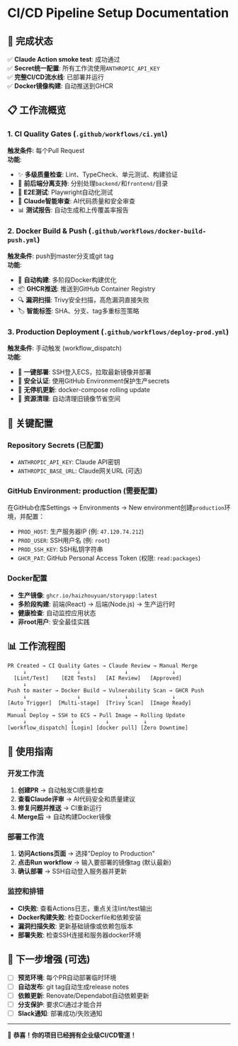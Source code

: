 # CI/CD Pipeline Setup Documentation

## 🎉 完成状态

✅ **Claude Action smoke test**: 成功通过  
✅ **Secret统一配置**: 所有工作流使用`ANTHROPIC_API_KEY`  
✅ **完整CI/CD流水线**: 已部署并运行  
✅ **Docker镜像构建**: 自动推送到GHCR  

## 📋 工作流概览

### 1. CI Quality Gates (`.github/workflows/ci.yml`)
**触发条件**: 每个Pull Request  
**功能**:
- ✨ **多级质量检查**: Lint、TypeCheck、单元测试、构建验证
- 🎯 **前后端分离支持**: 分别处理`backend/`和`frontend/`目录
- 🚀 **E2E测试**: Playwright自动化测试
- 🤖 **Claude智能审查**: AI代码质量和安全审查
- 📊 **测试报告**: 自动生成和上传覆盖率报告

### 2. Docker Build & Push (`.github/workflows/docker-build-push.yml`)
**触发条件**: push到master分支或git tag  
**功能**:
- 🐳 **自动构建**: 多阶段Docker构建优化
- 📦 **GHCR推送**: 推送到GitHub Container Registry
- 🔍 **漏洞扫描**: Trivy安全扫描，高危漏洞直接失败
- 🏷️ **智能标签**: SHA、分支、tag多重标签策略

### 3. Production Deployment (`.github/workflows/deploy-prod.yml`)
**触发条件**: 手动触发 (workflow_dispatch)  
**功能**:
- 🚀 **一键部署**: SSH登入ECS，拉取最新镜像并部署
- 🔐 **安全认证**: 使用GitHub Environment保护生产secrets
- 🔄 **无停机更新**: docker-compose rolling update
- 🧹 **资源清理**: 自动清理旧镜像节省空间

## 🔧 关键配置

### Repository Secrets (已配置)
- `ANTHROPIC_API_KEY`: Claude API密钥
- `ANTHROPIC_BASE_URL`: Claude网关URL (可选)

### GitHub Environment: production (需要配置)
在GitHub仓库Settings → Environments → New environment创建`production`环境，并配置：

- `PROD_HOST`: 生产服务器IP (例: `47.120.74.212`)
- `PROD_USER`: SSH用户名 (例: `root`)
- `PROD_SSH_KEY`: SSH私钥字符串
- `GHCR_PAT`: GitHub Personal Access Token (权限: `read:packages`)

### Docker配置
- **生产镜像**: `ghcr.io/haizhouyuan/storyapp:latest`
- **多阶段构建**: 前端(React) → 后端(Node.js) → 生产运行时
- **健康检查**: 自动监控应用状态
- **非root用户**: 安全最佳实践

## 📊 工作流程图

```
PR Created → CI Quality Gates → Claude Review → Manual Merge
     ↓                ↓              ↓              ↓
  [Lint/Test]    [E2E Tests]   [AI Review]   [Approved]
     ↓
Push to master → Docker Build → Vulnerability Scan → GHCR Push
     ↓                ↓              ↓              ↓
[Auto Trigger]  [Multi-stage]  [Trivy Scan]  [Image Ready]
     ↓
Manual Deploy → SSH to ECS → Pull Image → Rolling Update
     ↓              ↓          ↓           ↓
[workflow_dispatch] [Login] [docker pull] [Zero Downtime]
```

## 🚀 使用指南

### 开发工作流
1. **创建PR** → 自动触发CI质量检查
2. **查看Claude评审** → AI代码安全和质量建议
3. **修复问题并推送** → CI重新运行
4. **Merge后** → 自动构建Docker镜像

### 部署工作流
1. **访问Actions页面** → 选择"Deploy to Production"
2. **点击Run workflow** → 输入要部署的镜像tag (默认最新)
3. **确认部署** → SSH自动登入服务器并更新

### 监控和排错
- **CI失败**: 查看Actions日志，重点关注lint/test输出
- **Docker构建失败**: 检查Dockerfile和依赖安装
- **漏洞扫描失败**: 更新基础镜像或依赖包版本
- **部署失败**: 检查SSH连接和服务器docker环境

## 🔄 下一步增强 (可选)

- [ ] **预览环境**: 每个PR自动部署临时环境
- [ ] **自动发布**: git tag自动生成release notes
- [ ] **依赖更新**: Renovate/Dependabot自动依赖更新
- [ ] **分支保护**: 要求CI通过才能合并
- [ ] **Slack通知**: 部署成功/失败通知

---

🎊 **恭喜！你的项目已经拥有企业级CI/CD管道！**
